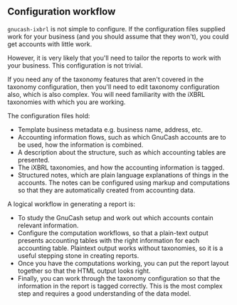 
## Configuration workflow

`gnucash-ixbrl` is not simple to configure.  If the configuration files
supplied work for your business (and you should assume that they won't),
you could get accounts with little work.

However, it is very likely that you'll need to tailor the reports to work
with your business.  This configuration is not trivial.

If you need any of the taxonomy features that aren't covered in the taxonomy
configuration, then you'll need to edit taxonomy configuration also, which is
also complex.  You will need familiarity with the iXBRL taxonomies with which
you are working.

The configuration files hold:
- Template business metadata e.g. business name, address, etc.
- Accounting information flows, such as which GnuCash accounts are
  to be used, how the information is combined.
- A description about the structure, such as which accounting tables are
  presented.
- The iXBRL taxonomies, and how the accounting information is tagged.
- Structured notes, which are plain language explanations of things in the
  accounts.  The notes can be configured using markup and computations so
  that they are automatically created from accounting data.

A logical workflow in generating a report is:
- To study the GnuCash setup and work out which accounts contain relevant
  information.
- Configure the computation workflows, so that a plain-text output presents
  accounting tables with the right information for each accounting table.
  Plaintext output works without taxonomies, so it is a useful stepping
  stone in creating reports.
- Once you have the computations working, you can put the report layout
  together so that the HTML output looks right.
- Finally, you can work through the taxonomy configuration so that the
  information in the report is tagged correctly.  This is the most
  complex step and requires a good understanding of the data model.

